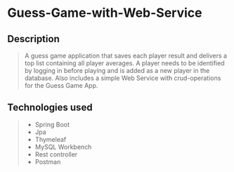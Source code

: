 
# Guess-Game-with-Web-Service

## Description

> A guess game application that saves each player result and delivers a top list containing all player averages. A player needs to be identified by logging in before playing and is added as a new player in the database. Also includes a simple Web Service with crud-operations for the Guess Game App.

## Technologies used

> - Spring Boot
> - Jpa
> - Thymeleaf
> - MySQL Workbench
> - Rest controller
> - Postman



